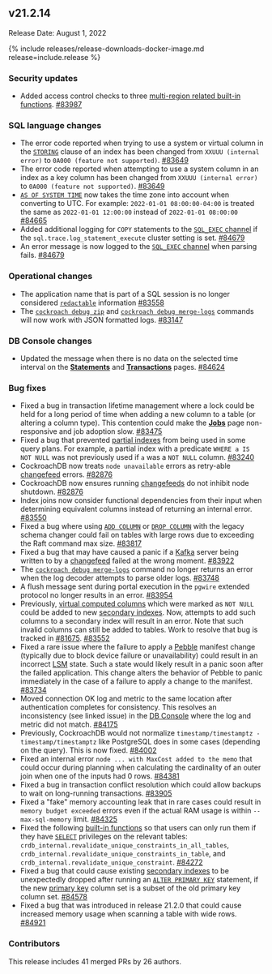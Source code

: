 ## v21.2.14

Release Date: August 1, 2022

{% include releases/release-downloads-docker-image.md release=include.release %}

<h3 id="v21-2-14-security-updates">Security updates</h3>

- Added access control checks to three [multi-region related built-in functions](../v21.2/functions-and-operators.html#multi-region-functions). [#83987][#83987]

<h3 id="v21-2-14-sql-language-changes">SQL language changes</h3>

- The error code reported when trying to use a system or virtual column in the [`STORING`](../v21.2/create-index.html#store-columns) clause of an index has been changed from `XXUUU (internal error)` to `0A000 (feature not supported)`. [#83649][#83649]
- The error code reported when attempting to use a system column in an index as a key column has been changed from `XXUUU (internal error)` to `0A000 (feature not supported)`. [#83649][#83649]
- [`AS OF SYSTEM TIME`](../v21.2/as-of-system-time.html) now takes the time zone into account when converting to UTC. For example: `2022-01-01 08:00:00-04:00` is treated the same as `2022-01-01 12:00:00` instead of `2022-01-01 08:00:00` [#84665][#84665]
- Added additional logging for `COPY` statements to the [`SQL_EXEC` channel](../v21.2/logging.html#sql_exec) if the `sql.trace.log_statement_execute` cluster setting is set. [#84679][#84679]
- An error message is now logged to the [`SQL_EXEC` channel](../v21.2/logging.html#sql_exec) when parsing fails. [#84679][#84679]

<h3 id="v21-2-14-operational-changes">Operational changes</h3>

- The application name that is part of a SQL session is no longer considered [`redactable`](../v21.2/configure-logs.html#redact-logs) information [#83558][#83558]
- The [`cockroach debug zip`](../v21.2/cockroach-debug-zip.html) and [`cockroach debug merge-logs`](../v21.2/cockroach-debug-merge-logs.html) commands will now work with JSON formatted logs. [#83147][#83147]

<h3 id="v21-2-14-db-console-changes">DB Console changes</h3>

- Updated the message when there is no data on the selected time interval on the [**Statements**](../v21.2/ui-statements-page.html) and [**Transactions**](../v21.2/ui-transactions-page.html) pages. [#84624][#84624]

<h3 id="v21-2-14-bug-fixes">Bug fixes</h3>

- Fixed a bug in transaction lifetime management where a lock could be held for a long period of time when adding a new column to a table (or altering a column type). This contention could make the [**Jobs**](../v21.2/ui-jobs-page.html) page non-responsive and job adoption slow. [#83475][#83475]
- Fixed a bug that prevented [partial indexes](../v21.2/partial-indexes.html) from being used in some query plans. For example, a partial index with a predicate `WHERE a IS NOT NULL` was not previously used if `a` was a `NOT NULL` column. [#83240][#83240]
- CockroachDB now treats `node unavailable` errors as retry-able [changefeed](../v21.2/change-data-capture-overview.html) errors. [#82876][#82876]
- CockroachDB now ensures running [changefeeds](../v21.2/change-data-capture-overview.html) do not inhibit node shutdown. [#82876][#82876]
- Index joins now consider functional dependencies from their input when determining equivalent columns instead of returning an internal error. [#83550][#83550]
- Fixed a bug where using [`ADD COLUMN`](../v21.2/add-column.html) or [`DROP COLUMN`](../v21.2/drop-column.html) with the legacy schema changer could fail on tables with large rows due to exceeding the Raft command max size. [#83817][#83817]
- Fixed a bug that may have caused a panic if a [Kafka](../v21.2/changefeed-sinks.html#kafka) server being written to by a [changefeed](../v21.2/change-data-capture-overview.html) failed at the wrong moment. [#83922][#83922]
- The [`cockroach debug merge-logs`](../v21.2/cockroach-debug-merge-logs.html) command no longer returns an error when the log decoder attempts to parse older logs. [#83748][#83748]
- A flush message sent during portal execution in the `pgwire` extended protocol no longer results in an error. [#83954][#83954]
- Previously, [virtual computed columns](../v21.2/computed-columns.html) which were marked as `NOT NULL` could be added to new [secondary indexes](../v21.2/indexes.html). Now, attempts to add such columns to a secondary index will result in an error. Note that such invalid columns can still be added to tables. Work to resolve that bug is tracked in [#81675](https://github.com/cockroachdb/cockroach/issues/81675). [#83552][#83552]
- Fixed a rare issue where the failure to apply a [Pebble](../v21.2/architecture/storage-layer.html#pebble) manifest change (typically due to block device failure or unavailability) could result in an incorrect [LSM](../v21.2/architecture/storage-layer.html#log-structured-merge-trees) state. Such a state would likely result in a panic soon after the failed application. This change alters the behavior of Pebble to panic immediately in the case of a failure to apply a change to the manifest. [#83734][#83734]
- Moved connection OK log and metric to the same location after authentication completes for consistency. This resolves an inconsistency (see linked issue) in the [DB Console](../v21.2/ui-overview.html) where the log and metric did not match. [#84175][#84175]
- Previously, CockroachDB would not normalize `timestamp/timestamptz - timestamp/timestamptz` like PostgreSQL does in some cases (depending on the query). This is now fixed. [#84002][#84002]
- Fixed an internal error `node ... with MaxCost added to the memo` that could occur during planning when calculating the cardinality of an outer join when one of the inputs had 0 rows. [#84381][#84381]
- Fixed a bug in transaction conflict resolution which could allow backups to wait on long-running transactions. [#83905][#83905]
- Fixed a "fake" memory accounting leak that in rare cases could result in `memory budget exceeded` errors even if the actual RAM usage is within `--max-sql-memory` limit. [#84325][#84325]
- Fixed the following [built-in functions](../v21.2/functions-and-operators.html) so that users can only run them if they have [`SELECT`](../v21.2/select-clause.html) privileges on the relevant tables: `crdb_internal.revalidate_unique_constraints_in_all_tables`, `crdb_internal.revalidate_unique_constraints_in_table`, and `crdb_internal.revalidate_unique_constraint`. [#84272][#84272]
- Fixed a bug that could cause existing [secondary indexes](../v21.2/indexes.html) to be unexpectedly dropped after running an [`ALTER PRIMARY KEY`](../v21.2/alter-primary-key.html) statement, if the new [primary key](../v21.2/primary-key.html) column set is a subset of the old primary key column set. [#84578][#84578]
- Fixed a bug that was introduced in release 21.2.0 that could cause increased memory usage when scanning a table with wide rows. [#84921][#84921]

<h3 id="v21-2-14-contributors">Contributors</h3>

This release includes 41 merged PRs by 26 authors.

[#82876]: https://github.com/cockroachdb/cockroach/pull/82876
[#83147]: https://github.com/cockroachdb/cockroach/pull/83147
[#83240]: https://github.com/cockroachdb/cockroach/pull/83240
[#83475]: https://github.com/cockroachdb/cockroach/pull/83475
[#83550]: https://github.com/cockroachdb/cockroach/pull/83550
[#83552]: https://github.com/cockroachdb/cockroach/pull/83552
[#83558]: https://github.com/cockroachdb/cockroach/pull/83558
[#83649]: https://github.com/cockroachdb/cockroach/pull/83649
[#83734]: https://github.com/cockroachdb/cockroach/pull/83734
[#83748]: https://github.com/cockroachdb/cockroach/pull/83748
[#83817]: https://github.com/cockroachdb/cockroach/pull/83817
[#83877]: https://github.com/cockroachdb/cockroach/pull/83877
[#83905]: https://github.com/cockroachdb/cockroach/pull/83905
[#83922]: https://github.com/cockroachdb/cockroach/pull/83922
[#83954]: https://github.com/cockroachdb/cockroach/pull/83954
[#83987]: https://github.com/cockroachdb/cockroach/pull/83987
[#84002]: https://github.com/cockroachdb/cockroach/pull/84002
[#84076]: https://github.com/cockroachdb/cockroach/pull/84076
[#84096]: https://github.com/cockroachdb/cockroach/pull/84096
[#84112]: https://github.com/cockroachdb/cockroach/pull/84112
[#84175]: https://github.com/cockroachdb/cockroach/pull/84175
[#84272]: https://github.com/cockroachdb/cockroach/pull/84272
[#84325]: https://github.com/cockroachdb/cockroach/pull/84325
[#84381]: https://github.com/cockroachdb/cockroach/pull/84381
[#84578]: https://github.com/cockroachdb/cockroach/pull/84578
[#84624]: https://github.com/cockroachdb/cockroach/pull/84624
[#84665]: https://github.com/cockroachdb/cockroach/pull/84665
[#84679]: https://github.com/cockroachdb/cockroach/pull/84679
[#84848]: https://github.com/cockroachdb/cockroach/pull/84848
[#84861]: https://github.com/cockroachdb/cockroach/pull/84861
[#84864]: https://github.com/cockroachdb/cockroach/pull/84864
[#84921]: https://github.com/cockroachdb/cockroach/pull/84921
[2ea582b5c]: https://github.com/cockroachdb/cockroach/commit/2ea582b5c
[6fec4f744]: https://github.com/cockroachdb/cockroach/commit/6fec4f744
